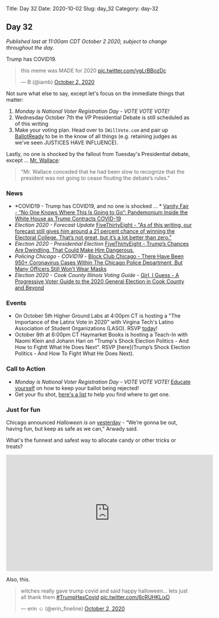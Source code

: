 Title: Day 32
Date: 2020-10-02
Slug: day_32
Category: day-32

## Day 32  

_Published last at 11:00am CDT October 2 2020, subject to change throughout the day._

Trump has COVID19. 

<blockquote class="twitter-tweet"><p lang="en" dir="ltr">this meme was MADE for 2020 <a href="https://t.co/ygLrBBozDc">pic.twitter.com/ygLrBBozDc</a></p>&mdash; B (@iamb) <a href="https://twitter.com/iamb/status/1311906630338932737?ref_src=twsrc%5Etfw">October 2, 2020</a></blockquote> <script async src="https://platform.twitter.com/widgets.js" charset="utf-8"></script> 

Not sure what else to say, except let's focus on the immediate things that matter:

1. *Monday is National Voter Registration Day - VOTE VOTE VOTE!*
2. Wednesday October 7th the VP Presidential Debate is still scheduled as of this writing
3. Make your voting plan. Head over to `IWillVote.com` and pair up [BallotReady](http://ballotready.com) to be in the know of all things (e.g. retaining judges as we've seen JUSTICES HAVE INFLUENCE).

Lastly, no one is shocked by the fallout from Tuesday's Presidential debate, except ... [Mr. Wallace](https://www.nytimes.com/2020/09/30/business/media/chris-wallace-debate-moderator.html):

> "Mr. Wallace conceded that he had been slow to recognize that the president was not going to cease flouting the debate’s rules."

### News

- *COVID19 - Trump has COVID19, and no one is shocked ... * [Vanity Fair - “No One Knows Where This Is Going to Go”: Pandemonium Inside the White House as Trump Contracts COVID-19](https://www.vanityfair.com/news/2020/10/pandemonium-inside-white-house-as-trump-contracts-covid-19)
- *Election 2020 - Forecast Update* [FiveThirtyEight - "As of this writing, our forecast still gives him around a 21 percent chance of winning the Electoral College. That’s not great, but it’s a lot better than zero."](https://projects.fivethirtyeight.com/2020-election-forecast/)
- *Election 2020 - Presidential Election* [FiveThirtyEight - Trump’s Chances Are Dwindling. That Could Make Him Dangerous.](https://fivethirtyeight.com/features/trumps-chances-are-dwindling-that-could-make-him-dangerous/)
- *Policing Chicago - COVID19* - [Block Club Chicago - There Have Been 950+ Coronavirus Cases Within The Chicago Police Department, But Many Officers Still Won’t Wear Masks](https://blockclubchicago.org/2020/10/02/there-have-been-950-coronavirus-cases-within-the-chicago-police-department-but-many-officers-still-wont-wear-masks/?mc_cid=89d4a72597&mc_eid=daf712056e)
- *Election 2020 - Cook County Illinois Voting Guide* - [Girl, I Guess - A Progressive Voter Guide to the 2020 General Election in Cook County and Beyond
](https://docs.google.com/document/d/1CFgtVl2S6SPs8KmV4YvrF1zrSL0o9u3gJKZ2Gu6cZG8/preview?pru=AAABdQkO-Sg*-mBfE8GiiKVEg95h_i9NaQ&fbclid=IwAR1nkxMOpMvN8N-F8yvMk_2cHMOZvEUu3yH9HEMs3rLXmZKx9wKtihPLR1c)

### Events

- On October 5th Higher Ground Labs at 4:00pm CT is hosting a "The Importance of the Latinx Vote in 2020" with Virgina Tech's Latino Association of Student Organizations (LASO). RSVP [today](https://www.mobilize.us/highergroundlabs/event/315263/?followup_modal_context=newsletter)!
- October 8th at 6:00pm CT Haymarket Books is hosting a Teach-In with Naomi Klein and Johann Hari on "Trump's Shock Election Politics - And How to Fightt What He Does Next". RSVP [here](Trump’s Shock Election Politics - And How To Fight What He Does Next).

### Call to Action

- *Monday is National Voter Registration Day - VOTE VOTE VOTE!* [Educate yourself](https://www.nbcnews.com/politics/2020-election/5-things-do-keep-your-ballot-rejection-n1239375) on how to keep your ballot being rejected!
- Get your flu shot, [here's a list](https://www.health.com/condition/cold-flu-sinus/free-flu-shots) to help you find where to get one.

### Just for fun

Chicago announced *Halloween is on* [yesterday](https://blockclubchicago.org/2020/10/01/trick-or-treating-allowed-in-chicago-mayor-says-while-announcing-week-of-covid-friendly-halloween-fun/) - “We’re gonna be out, having fun, but keep as safe as we can,” Arwady said. 

What's the funnest and safest way to allocate candy or other tricks or treats?

<iframe width="560" height="315" src="https://www.youtube.com/embed/VgZhQJQnnqA" frameborder="0" allow="accelerometer; autoplay; clipboard-write; encrypted-media; gyroscope; picture-in-picture" allowfullscreen></iframe>

Also, this.

<blockquote class="twitter-tweet"><p lang="en" dir="ltr">witches really gave trump covid and said happy halloween... lets just all thank them <a href="https://twitter.com/hashtag/TrumpHasCovid?src=hash&amp;ref_src=twsrc%5Etfw">#TrumpHasCovid</a> <a href="https://t.co/6cRUHKLixD">pic.twitter.com/6cRUHKLixD</a></p>&mdash; erin ☺︎︎ (@erin_fineline) <a href="https://twitter.com/erin_fineline/status/1311897253070680064?ref_src=twsrc%5Etfw">October 2, 2020</a></blockquote> <script async src="https://platform.twitter.com/widgets.js" charset="utf-8"></script> 